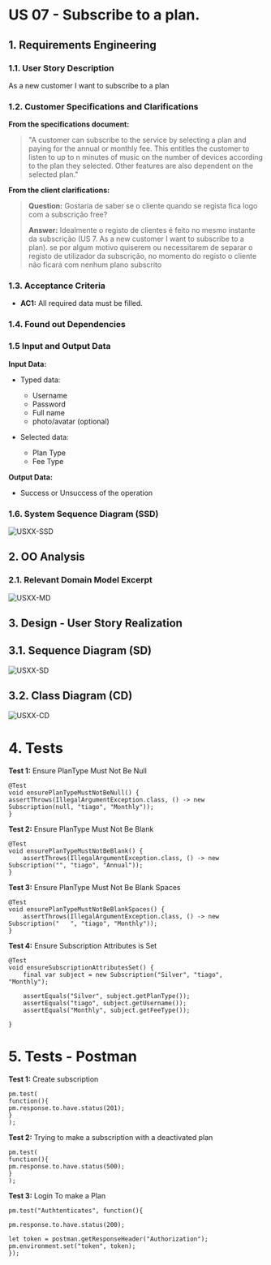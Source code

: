 # US 07 - Subscribe to a plan.

## 1. Requirements Engineering




### 1.1. User Story Description

As a new customer I want to subscribe to a plan

  ### 1.2. Customer Specifications and Clarifications 
  **From the specifications document:**
  >"A customer can subscribe to the service by selecting a plan and paying for the annual or monthly fee. This
  entitles the customer to listen to up to n minutes of music on the number of devices according to the plan
  they selected. Other features are also dependent on the selected plan."
  
  
  
   **From the client clarifications:**
  > **Question:** Gostaria de saber se o cliente quando se regista fica logo com a subscrição free?
  > 
  > **Answer:** Idealmente o registo de clientes é feito no mesmo instante da subscrição (US 7. As a new customer I want to subscribe to a plan). se por algum motivo quiserem ou necessitarem de separar o registo de utilizador da subscrição, no momento do registo o cliente não ficará com nenhum plano subscrito
  

### 1.3. Acceptance Criteria

* **AC1:** All required data must be filled.


### 1.4. Found out Dependencies


### 1.5 Input and Output Data

**Input Data:**
* Typed data:
  * Username 
  * Password
  * Full name
  * photo/avatar (optional)
  


* Selected data:
  * Plan Type 
  * Fee Type


**Output Data:**

* Success or Unsuccess of the operation

### 1.6. System Sequence Diagram (SSD)


![USXX-SSD](US07-SSD.svg)




## 2. OO Analysis

### 2.1. Relevant Domain Model Excerpt 

![USXX-MD](US07-MD.svg)




## 3. Design - User Story Realization 




## 3.1. Sequence Diagram (SD)


![USXX-SD](US07-SD.svg)

## 3.2. Class Diagram (CD)


![USXX-CD](US07-CD.svg)

# 4. Tests 


**Test 1:**  Ensure PlanType Must Not Be Null

    @Test
    void ensurePlanTypeMustNotBeNull() {
    assertThrows(IllegalArgumentException.class, () -> new Subscription(null, "tiago", "Monthly"));
    }
**Test 2:**  Ensure PlanType Must Not Be Blank

    @Test
    void ensurePlanTypeMustNotBeBlank() {
        assertThrows(IllegalArgumentException.class, () -> new Subscription("", "tiago", "Annual"));
    }
**Test 3:**  Ensure PlanType Must Not Be Blank Spaces
    
    @Test
    void ensurePlanTypeMustNotBeBlankSpaces() {
        assertThrows(IllegalArgumentException.class, () -> new Subscription("   ", "tiago", "Monthly"));
    }
**Test 4:**  Ensure Subscription Attributes is Set

    @Test
    void ensureSubscriptionAttributesSet() {
        final var subject = new Subscription("Silver", "tiago", "Monthly");

        assertEquals("Silver", subject.getPlanType());
        assertEquals("tiago", subject.getUsername());
        assertEquals("Monthly", subject.getFeeType());

    }

# 5. Tests - Postman 

**Test 1:**  Create subscription

    pm.test(
    function(){
    pm.response.to.have.status(201);
    }
    );

**Test 2:**  Trying to make a subscription with a deactivated plan  
    
    pm.test(
    function(){
    pm.response.to.have.status(500);
    }
    );

**Test 3:** Login To make a Plan

    pm.test("Authtenticates", function(){

    pm.response.to.have.status(200);

    let token = postman.getResponseHeader("Authorization");
    pm.environment.set("token", token);    
    });